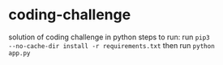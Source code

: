 # coding-challenge
 solution of coding challenge in python
 steps to run:
 run <code>pip3 --no-cache-dir install -r requirements.txt</code>
 then run <code>python app.py</code>
